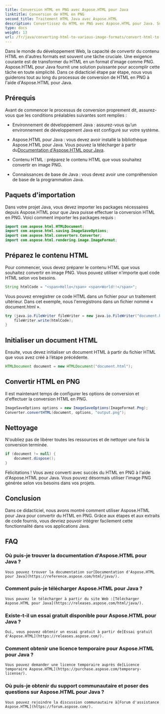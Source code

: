 ```yaml
---
title: Conversion HTML en PNG avec Aspose.HTML pour Java
linktitle: Conversion de HTML en PNG
second_title: Traitement HTML Java avec Aspose.HTML
description: Convertissez du HTML en PNG avec Aspose.HTML pour Java. Suivez notre guide étape par étape pour une conversion HTML en PNG facile. Commencez dès aujourd'hui !
type: docs
weight: 13
url: /fr/java/converting-html-to-various-image-formats/convert-html-to-png/
---
```


Dans le monde du développement Web, la capacité de convertir du contenu HTML en d'autres formats est souvent une tâche cruciale. Une exigence courante est de transformer du HTML en un format d'image comme PNG. Aspose.HTML pour Java fournit une solution puissante pour accomplir cette tâche en toute simplicité. Dans ce didacticiel étape par étape, nous vous guiderons tout au long du processus de conversion de HTML en PNG à l'aide d'Aspose.HTML pour Java.

## Prérequis

Avant de commencer le processus de conversion proprement dit, assurez-vous que les conditions préalables suivantes sont remplies :

- Environnement de développement Java : assurez-vous qu’un environnement de développement Java est configuré sur votre système.

-  Aspose.HTML pour Java : vous devez avoir installé la bibliothèque Aspose.HTML pour Java. Vous pouvez la télécharger à partir du[Documentation d'Aspose.HTML pour Java](https://reference.aspose.com/html/java/).

- Contenu HTML : préparez le contenu HTML que vous souhaitez convertir en image PNG.

- Connaissances de base de Java : vous devez avoir une compréhension de base de la programmation Java.

## Paquets d'importation

Dans votre projet Java, vous devez importer les packages nécessaires depuis Aspose.HTML pour que Java puisse effectuer la conversion HTML en PNG. Voici comment importer les packages requis :

```java
import com.aspose.html.HTMLDocument;
import com.aspose.html.saving.ImageSaveOptions;
import com.aspose.html.converters.Converter;
import com.aspose.html.rendering.image.ImageFormat;
```

## Préparez le contenu HTML

Pour commencer, vous devez préparer le contenu HTML que vous souhaitez convertir en image PNG. Vous pouvez utiliser n'importe quel code HTML selon vos besoins.

```java
String htmlCode = "<span>Hello</span> <span>World!!</span>";
```

Vous pouvez enregistrer ce code HTML dans un fichier pour un traitement ultérieur. Dans cet exemple, nous l'enregistrons dans un fichier nommé « document.html ».

```java
try (java.io.FileWriter fileWriter = new java.io.FileWriter("document.html")) {
    fileWriter.write(htmlCode);
}
```

## Initialiser un document HTML

Ensuite, vous devez initialiser un document HTML à partir du fichier HTML que vous avez créé à l’étape précédente.

```java
HTMLDocument document = new HTMLDocument("document.html");
```

## Convertir HTML en PNG

Il est maintenant temps de configurer les options de conversion et d'effectuer la conversion HTML en PNG.

```java
ImageSaveOptions options = new ImageSaveOptions(ImageFormat.Png);
Converter.convertHTML(document, options, "output.png");
```

## Nettoyage

N'oubliez pas de libérer toutes les ressources et de nettoyer une fois la conversion terminée.

```java
if (document != null) {
    document.dispose();
}
```

Félicitations ! Vous avez converti avec succès du HTML en PNG à l'aide d'Aspose.HTML pour Java. Vous pouvez désormais utiliser l'image PNG générée selon vos besoins dans vos projets.

## Conclusion

Dans ce didacticiel, nous avons montré comment utiliser Aspose.HTML pour Java pour convertir du HTML en PNG. Grâce aux étapes et aux extraits de code fournis, vous devriez pouvoir intégrer facilement cette fonctionnalité dans vos applications Java.

## FAQ

### Où puis-je trouver la documentation d'Aspose.HTML pour Java ?
    Vous pouvez trouver la documentation sur[Documentation d'Aspose.HTML pour Java](https://reference.aspose.com/html/java/).

### Comment puis-je télécharger Aspose.HTML pour Java ?
    Vous pouvez le télécharger à partir du site Web :[Télécharger Aspose.HTML pour Java](https://releases.aspose.com/html/java/).

### Existe-t-il un essai gratuit disponible pour Aspose.HTML pour Java ?
    Oui, vous pouvez obtenir un essai gratuit à partir de[Essai gratuit d'Aspose.HTML](https://releases.aspose.com/).

### Comment obtenir une licence temporaire pour Aspose.HTML pour Java ?
    Vous pouvez demander une licence temporaire auprès de[Licence temporaire Aspose.HTML](https://purchase.aspose.com/temporary-license/).

### Où puis-je obtenir du support communautaire et poser des questions sur Aspose.HTML pour Java ?
    Vous pouvez rejoindre la discussion communautaire à[Forum d'assistance Aspose.HTML](https://forum.aspose.com/).